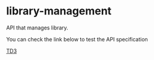 # library-management
API that manages library.

You can check the link below to test the API specification

[TD3](https://petstore.swagger.io/?url=https://raw.githubusercontent.com/Marc985/OAS-Prog3/oas-td3-alt-std22095/docs/api.yml)
